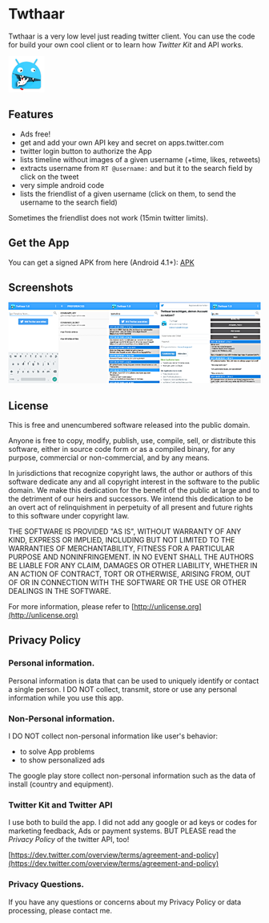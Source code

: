 # Twthaar

Twthaar is a very low level just reading twitter client. You can use the code for build your own cool client or to learn how *Twitter Kit* and API works.

![logo](app/src/main/res/mipmap-hdpi/ic_launcher.png)

## Features

- Ads free!
- get and add your own API key and secret on apps.twitter.com
- twitter login button to authorize the App
- lists timeline without images of a given username (+time, likes, retweets)
- extracts username from `RT @username:` and but it to the search field by click on the tweet
- very simple android code
- lists the friendlist of a given username (click on them, to send the username to the search field)

Sometimes the friendlist does not work (15min twitter limits).

## Get the App

You can get a signed APK from here (Android 4.1+): [APK](https://raw.githubusercontent.com/no-go/Twthaar/master/app/app-release.apk)

## Screenshots

![Screenshots of Twthaar](screenshots.png)

## License

This is free and unencumbered software released into the public domain.

Anyone is free to copy, modify, publish, use, compile, sell, or distribute this software, either in source code form or as a compiled binary, for any purpose, commercial or non-commercial, and by any means.

In jurisdictions that recognize copyright laws, the author or authors of this software dedicate any and all copyright interest in the software to the public domain. We make this dedication for the benefit of the public at large and to the detriment of our heirs and successors. We intend this dedication to be an overt act of relinquishment in perpetuity of all present and future rights to this software under copyright law.

THE SOFTWARE IS PROVIDED "AS IS", WITHOUT WARRANTY OF ANY KIND, EXPRESS OR IMPLIED, INCLUDING BUT NOT LIMITED TO THE WARRANTIES OF MERCHANTABILITY, FITNESS FOR A PARTICULAR PURPOSE AND NONINFRINGEMENT. IN NO EVENT SHALL THE AUTHORS BE LIABLE FOR ANY CLAIM, DAMAGES OR OTHER LIABILITY, WHETHER IN AN ACTION OF CONTRACT, TORT OR OTHERWISE, ARISING FROM, OUT OF OR IN CONNECTION WITH THE SOFTWARE OR THE USE OR OTHER DEALINGS IN THE SOFTWARE.

For more information, please refer to [http://unlicense.org](http://unlicense.org)

## Privacy Policy

### Personal information.

Personal information is data that can be used to uniquely identify or contact a single person. I DO NOT collect, transmit, store or use any personal information while you use this app.

### Non-Personal information.

I DO NOT collect non-personal information like user's behavior:

 -  to solve App problems
 -  to show personalized ads

The google play store collect non-personal information such as the data of install (country and equipment). 

### Twitter Kit and Twitter API

I use both to build the app. I did not add any google or ad keys or codes for marketing feedback, Ads or payment systems. BUT PLEASE read the *Privacy Policy* of the twitter API, too!

[https://dev.twitter.com/overview/terms/agreement-and-policy](https://dev.twitter.com/overview/terms/agreement-and-policy)

### Privacy Questions.

If you have any questions or concerns about my Privacy Policy or data processing, please contact me.
